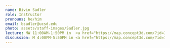 ```yaml
---
name: Bivin Sadler
role: Instructor
pronouns: he/him
email: bsadler@ucsd.edu
photo: assets/staff-images/Sadler.jpg
lecture: MW 11:00AM-1:50PM in  <a href="https://map.concept3d.com/?id=1005#!ct/18312?s/WLH_Main</a> 2111.
discussion: M 4:00PM-5:50PM in <a href="https://map.concept3d.com/?id=1005#!ct/18312?s/WLH_Main</a> 2205.
---
```

